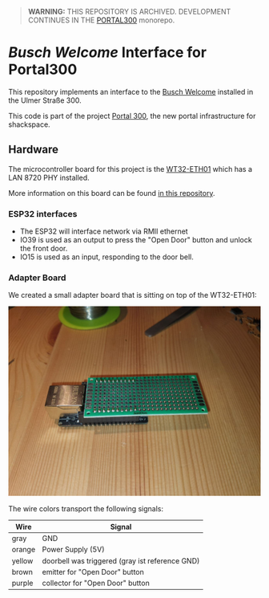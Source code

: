 > **WARNING:** THIS REPOSITORY IS ARCHIVED. DEVELOPMENT CONTINUES IN THE [PORTAL300](https://github.com/shackspace/portal300) monorepo.

# _Busch Welcome_ Interface for Portal300

This repository implements an interface to the [Busch Welcome](https://www.busch-jaeger.de/busch-welcome) installed in the Ulmer Straße 300.

This code is part of the project [Portal 300](https://wiki.shackspace.de/infrastruktur/portal300), the new portal infrastructure for shackspace.

## Hardware

The microcontroller board for this project is the [WT32-ETH01](http://www.wireless-tag.com/portfolio/wt32-eth01/) which has a LAN 8720 PHY installed.

More information on this board can be found [in this repository](https://github.com/ldijkman/WT32-ETH01-LAN-8720-RJ45-).

### ESP32 interfaces

- The ESP32 will interface network via RMII ethernet
- IO39 is used as an output to press the "Open Door" button and unlock the front door.
- IO15 is used as an input, responding to the door bell.

### Adapter Board

We created a small adapter board that is sitting on top of the WT32-ETH01:

![A tiny PCB sitting on top of a ESP32 module with ethernet jack](doc/adapter-board.jpg)

The wire colors transport the following signals:

| Wire   | Signal                                          |
| ------ | ----------------------------------------------- |
| gray   | GND                                             |
| orange | Power Supply (5V)                               |
| yellow | doorbell was triggered (gray ist reference GND) |
| brown  | emitter for "Open Door" button                  |
| purple | collector for "Open Door" button                |
